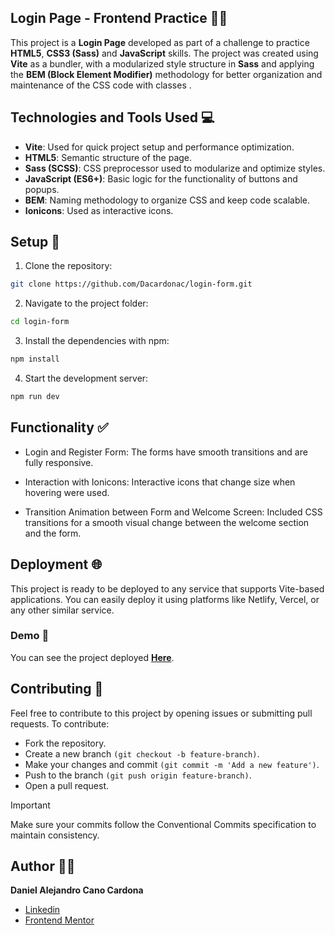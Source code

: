 ## Login Page - Frontend Practice 👨‍💻

This project is a **Login Page** developed as part of a challenge to practice **HTML5**, **CSS3 (Sass)** and **JavaScript** skills. The project was created using **Vite** as a bundler, with a modularized style structure in **Sass** and applying the **BEM (Block Element Modifier)** methodology for better organization and maintenance of the CSS code with classes .

## Technologies and Tools Used 💻

- **Vite**: Used for quick project setup and performance optimization.
- **HTML5**: Semantic structure of the page.
- **Sass (SCSS)**: CSS preprocessor used to modularize and optimize styles.
- **JavaScript (ES6+)**: Basic logic for the functionality of buttons and popups.
- **BEM**: Naming methodology to organize CSS and keep code scalable.
- **Ionicons**: Used as interactive icons.

## Setup 🔧

1. Clone the repository:
```bash
git clone https://github.com/Dacardonac/login-form.git
```
2. Navigate to the project folder:
```bash
cd login-form
```
3. Install the dependencies with npm:
```bash
npm install
```
4. Start the development server:
```bash
npm run dev
```

## Functionality ✅

- Login and Register Form: The forms have smooth transitions and are fully responsive.

- Interaction with Ionicons: Interactive icons that change size when hovering were used.

- Transition Animation between Form and Welcome Screen: Included CSS transitions for a smooth visual change between the welcome section and the form.

## Deployment 🌐

This project is ready to be deployed to any service that supports Vite-based applications. You can easily deploy it using platforms like Netlify, Vercel, or any other similar service.

### Demo 🚀

You can see the project deployed **[Here](https://login-form-seven-lilac.vercel.app/)**.

## Contributing 👥

Feel free to contribute to this project by opening issues or submitting pull requests. To contribute:

- Fork the repository.
- Create a new branch `(git checkout -b feature-branch)`.
- Make your changes and commit `(git commit -m 'Add a new feature')`.
- Push to the branch `(git push origin feature-branch)`.
- Open a pull request.

> [!IMPORTANT]
> Make sure your commits follow the Conventional Commits specification to maintain consistency.

## Author 👨‍💻

**Daniel Alejandro Cano Cardona**

- [Linkedin](https://www.linkedin.com/in/daniel-alejandro-cano-cardona/)
- [Frontend Mentor](https://www.frontendmentor.io/profile/Dacardonac)
